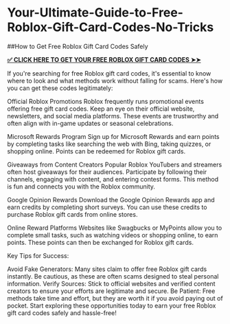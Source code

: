 # Your-Ultimate-Guide-to-Free-Roblox-Gift-Card-Codes-No-Tricks
##How to Get Free Roblox Gift Card Codes Safely

**[✅ CLICK HERE TO GET YOUR FREE ROBLOX GIFT CARD CODES ➤➤](https://myusoffer.xyz/all-gift-card-2/)**

If you're searching for free Roblox gift card codes, it's essential to know where to look and what methods work without falling for scams. Here's how you can get these codes legitimately:

Official Roblox Promotions
Roblox frequently runs promotional events offering free gift card codes. Keep an eye on their official website, newsletters, and social media platforms. These events are trustworthy and often align with in-game updates or seasonal celebrations.

Microsoft Rewards Program
Sign up for Microsoft Rewards and earn points by completing tasks like searching the web with Bing, taking quizzes, or shopping online. Points can be redeemed for Roblox gift cards.

Giveaways from Content Creators
Popular Roblox YouTubers and streamers often host giveaways for their audiences. Participate by following their channels, engaging with content, and entering contest forms. This method is fun and connects you with the Roblox community.

Google Opinion Rewards
Download the Google Opinion Rewards app and earn credits by completing short surveys. You can use these credits to purchase Roblox gift cards from online stores.

Online Reward Platforms
Websites like Swagbucks or MyPoints allow you to complete small tasks, such as watching videos or shopping online, to earn points. These points can then be exchanged for Roblox gift cards.

Key Tips for Success:

Avoid Fake Generators: Many sites claim to offer free Roblox gift cards instantly. Be cautious, as these are often scams designed to steal personal information.
Verify Sources: Stick to official websites and verified content creators to ensure your efforts are legitimate and secure.
Be Patient: Free methods take time and effort, but they are worth it if you avoid paying out of pocket.
Start exploring these opportunities today to earn your free Roblox gift card codes safely and hassle-free!
